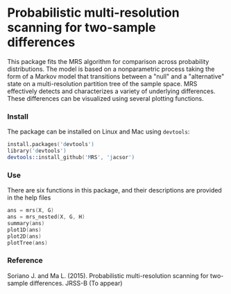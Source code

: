 Probabilistic multi-resolution scanning for two-sample differences
================================

This package fits the MRS algorithm for comparison across probability distributions. 
The model is based on a nonparametric process taking the form of a Markov model that transitions 
between a "null" and a "alternative" state on a multi-resolution partition tree of the sample space.
MRS effectively detects and characterizes a variety of underlying differences. 
These differences can be visualized using several plotting functions.

### Install
The package can be installed on Linux and Mac using `devtools`:

```S
install.packages('devtools')
library('devtools')
devtools::install_github('MRS', 'jacsor')
```

### Use
There are six functions in this package, and their descriptions are provided in the help files

```S
ans = mrs(X, G)
ans = mrs_nested(X, G, H)
summary(ans)
plot1D(ans)
plot2D(ans)
plotTree(ans)
```

### Reference
Soriano J. and Ma L. (2015). Probabilistic multi-resolution scanning for two-sample differences. JRSS-B (To appear)
